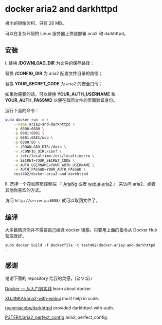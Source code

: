 # docker aria2 and darkhttpd

极小的镜像体积，只有 26 MB。

可以在复杂环境的 Linux 服务器上快速部署 aria2 和 darkhttpd。

## 安装

I. 替换 **/DOWNLOAD_DIR** 为文件的保存路径；

替换 **/CONFIG_DIR** 为 aria2 配置文件目录的路径；

替换 **YOUR_SECRET_CODE** 为 aria2 的安全口令；

如果你需要的话，可以替换 **YOUR_AUTH_USERNAME** 和 **YOUR_AUTH_PASSWD** 以便在取回文件的页面验证身份。

运行下面的命令：

```bash
sudo docker run -d \
    --name aria2-and-darkhttpd \
    -p 6800:6800 \
    -p 6881:6881 \
    -p 6881:6881/udp \
    -p 6888:80 \
    -v /DOWNLOAD_DIR:/data \
    -v /CONFIG_DIR:/conf \
    -v /etc/localtime:/etc/localtime:ro \
    -e SECRET=YOUR_SECRET_CODE \
    -e AUTH_USERNAME=YOUR_AUTH_USERNAME \
    -e AUTH_PASSWD=YOUR_AUTH_PASSWD \
    test482/docker-aria2-and-darkhttpd
```

II. 选择一个在线网页控制端 『 [AriaNg](http://ariang.mayswind.net/latest) 或者 [webui-aria2](https://ziahamza.github.io/webui-aria2) 』 来访问 aria2，或者其他你喜欢的方式。

访问 `http://serverip:6888/` 就可以取回文件了。

## 编译

大多数情况你并不需要自己编译 docker 镜像，只要用上面的指令从 Docker Hub 获取就好。

`sudo docker build -f Dockerfile -t test482/docker-aria2-and-darkhttpd .`    

## 感谢

谢谢下面的 repository 给我的灵感，(≧∇≦)ﾉ

[Docker — 从入门到实践](https://docker_practice.gitee.io/zh-cn/) learn about docker.

[XUJINKAI/aria2-with-webui](https://github.com/XUJINKAI/aria2-with-webui) most help in code.

[ryanmjacobs/darkhttpd](https://github.com/ryanmjacobs/darkhttpd) provided darkhttpd-with-auth.

[P3TERX/aria2_perfect_config](https://github.com/P3TERX/aria2_perfect_config) aria2_perfect_config.
